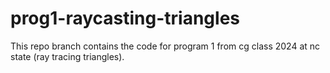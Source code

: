 # prog1-raycasting-triangles
This repo branch contains the code for program 1 from cg class 2024 at nc state (ray tracing triangles).
